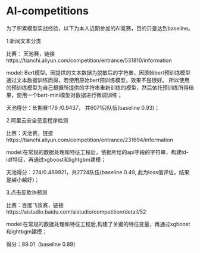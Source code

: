 # AI-competitions

为了积累模型实战经验，以下为本人近期参加的AI竞赛，目的只是达到baseline。

1.新闻文本分类

比赛： 天池赛，链接https://tianchi.aliyun.com/competition/entrance/531810/information

model: Bert模型。因提供的文本数据为脱敏后的字符串，因原始bert预训练模型通过文本数据训练而得，若使用原始bert预训练模型，效果不是很好。
       所以使用的预训练模型为自己根据所提供的字符串重新训练的模型，然后依托预训练所得结果，使用一个bert-mini模型对数据进行微调训练；
       
天池得分：长期赛:179 /0.9437， 共6071只队伍(baseline 0.93)；

2.阿里云安全恶意程序检测

比赛：天池赛，链接https://tianchi.aliyun.com/competition/entrance/231694/information

model:在常规的数据处理和特征工程后，依据所给的api字段的字符串，构建td-idf特征，再通过xgboost和lightgbm建模；

天池得分：274/0.489921，共2724队伍(baseline 0.49, 此为loss值评估，结果是越小越好)；

3.点击反欺诈预测

比赛：百度飞浆赛，链接https://aistudio.baidu.com/aistudio/competition/detail/52

model:在常规的数据处理和特征工程后,构建了关键的特征变量，再通过xgboost和ightbgm建模；

得分：89.01（baseline 0.89）


